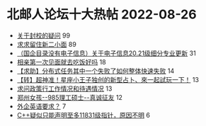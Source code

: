 # 北邮人论坛十大热帖 2022-08-26

- [关于封校的疑问](https://bbs.byr.cn/article/Talking/6360562) 99
- [求求留住新二小面](https://bbs.byr.cn/article/Food/520495) 89
- [（国企目录没有电子信息）关于电子信息20.21级细分专业更新](https://bbs.byr.cn/article/Picture/3306523) 31
- [相亲第一次见面就去吃饭好吗](https://bbs.byr.cn/article/Feeling/3192250) 18
- [【求助】分布式任务其中一个失败了如何整体快速失败](https://bbs.byr.cn/article/Golang/2405) 14
- [【转】超神准！星座小王子独创的新型占卜、來一起試玩一下！](https://bbs.byr.cn/article/Constellations/326533) 13
- [求问政策行工作情况和待遇情况](https://bbs.byr.cn/article/Job/2170408) 13
- [郑州女孩--985理工硕士--真诚征友](https://bbs.byr.cn/article/Friends/2027790) 12
- [外企英语要求？](https://bbs.byr.cn/article/WorkLife/1190307) 7
- [C++疑似只能声明至多11831级指针，原因不明](https://bbs.byr.cn/article/CPP/102128) 6


